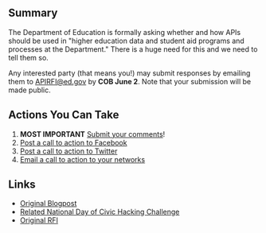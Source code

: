 
## Summary 

The Department of Education is formally asking whether and how APIs should be used in "higher education data and student aid programs and processes at the Department."  There is a huge need for this and we need to tell them so.

Any interested party (that means you!) may submit responses by emailing them to APIRFI@ed.gov by **COB June 2**.  Note that your submission will be made public.

## Actions You Can Take 
1.  **MOST IMPORTANT** [Submit your comments](https://github.com/gbinal/Education-API-RFI/blob/master/response_material.md)!
2.  [Post a call to action to Facebook]()
3.  [Post a call to action to Twitter](https://github.com/gbinal/Education-API-RFI/blob/master/sharing.md#template-tweets) 
4.  [Email a call to action to your networks](https://github.com/gbinal/Education-API-RFI/blob/master/sharing.md#template-email-to-send-to-others) 


## Links
* [Original Blogpost](http://www.ed.gov/blog/2014/04/how-can-the-department-of-education-increase-innovation-transparency-and-access-to-data/)
* [Related National Day of Civic Hacking Challenge](http://hackforchange.org/challenges/innovative-access-to-education-data/)
* [Original RFI](https://www.federalregister.gov/articles/2014/04/16/2014-08649/request-for-information-on-the-use-of-apis-in-higher-education-data-and-student-aid-processes)









